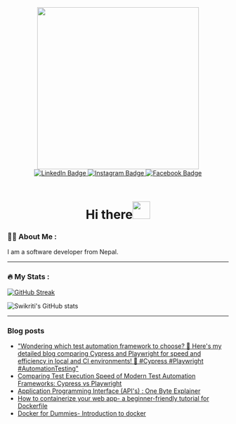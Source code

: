 <div id="header" align="center">
  <img src="https://media.giphy.com/media/LMcB8XospGZO8UQq87/giphy.gif" width="368"/>
</div>


<div id="badges" align="center">
  <a href="https://www.linkedin.com/in/swikriti-tripathi/">
    <img src="https://img.shields.io/badge/LinkedIn-blue?style=for-the-badge&logo=linkedin&logoColor=white" alt="LinkedIn Badge"/>
  </a>
  <a href="https://www.youtube.com/watch?v=dQw4w9WgXcQ&ab_channel=RickAstley">
    <img src="https://img.shields.io/badge/Instagram-%23E4405F.svg?style=for-the-badge&logo=Instagram&logoColor=white" alt="Instagram Badge"/>
  </a>
  <a href="https://www.youtube.com/watch?v=dQw4w9WgXcQ&ab_channel=RickAstley">
    <img src="https://img.shields.io/badge/Facebook-1877F2?logo=facebook&logoColor=fff&style=for-the-badge" alt="Facebook Badge"/>
  </a>
</div>

<!-- <div align="center">
<img align="center" src="https://komarev.com/ghpvc/?username=SwikritiT&style=flat-square&color=blueviolet" alt=""/>
</div> -->
<br>
<h1 align="center">Hi there<img src="https://media.giphy.com/media/hvRJCLFzcasrR4ia7z/giphy.gif" width="40"></h1>



### :woman_technologist: About Me :

I am a software developer from Nepal. 


- - - 

### :fire: My Stats :

[![GitHub Streak](https://streak-stats.demolab.com?user=SwikritiT&theme=radical&hide_border=true&border_radius=5)](https://git.io/streak-stats)

![Swikriti's GitHub stats](https://github-readme-stats.vercel.app/api?username=SwikritiT&show_icons=true&theme=radical&hide_border=true&border_radius=5&hide=stars&count_private=true&card_width=500px&include_all_commits=true)

- - - 

### Blog posts
<!-- BLOG-POST-LIST:START -->
- [&quot;Wondering which test automation framework to choose? 🤔 Here&#39;s my detailed blog comparing Cypress and Playwright for speed and efficiency in local and CI environments! 🚀 #Cypress #Playwright #AutomationTesting&quot;](https://dev.to/swikritit/wondering-which-test-automation-framework-to-choose-heres-my-detailed-blog-comparing-cypress-b16)
- [Comparing Test Execution Speed of Modern Test Automation Frameworks: Cypress vs Playwright](https://dev.to/swikritit/comparing-test-execution-speed-of-modern-test-automation-frameworks-cypress-vs-playwright-3hg8)
- [Application Programming Interface &lpar;API&#39;s&rpar; : One Byte Explainer](https://dev.to/swikritit/application-programming-interface-apis-one-byte-explainer-5882)
- [How to containerize your web app- a beginner-friendly tutorial for Dockerfile](https://dev.to/swikritit/how-to-containerize-your-web-app-a-beginner-friendly-tutorial-for-dockerfile-282e)
- [Docker for Dummies- Introduction to docker](https://dev.to/swikritit/docker-for-dummies-introduction-to-docker-5h67)
<!-- BLOG-POST-LIST:END -->